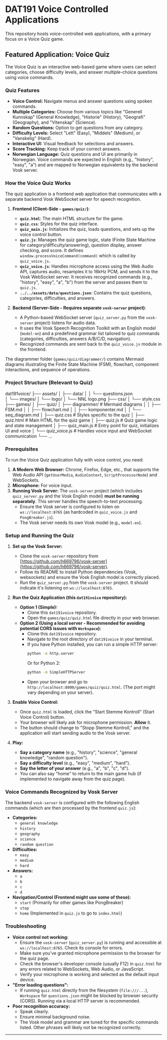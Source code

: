 # DAT191 Voice Controlled Applications

This repository hosts voice-controlled web applications, with a primary focus on a Voice Quiz game.

## Featured Application: Voice Quiz

The Voice Quiz is an interactive web-based game where users can select categories, choose difficulty levels, and answer multiple-choice questions using voice commands.

### Quiz Features

* **Voice Control:** Navigate menus and answer questions using spoken commands.
* **Multiple Categories:** Choose from various topics like "Generell Kunnskap" (General Knowledge), "Historie" (History), "Geografi" (Geography), and "Vitenskap" (Science).
* **Random Questions:** Option to get questions from any category.
* **Difficulty Levels:** Select "Lett" (Easy), "Middels" (Medium), or "Vanskelig" (Hard).
* **Interactive UI:** Visual feedback for selections and answers.
* **Score Tracking:** Keep track of your correct answers.
* **Norwegian Language:** Quiz questions and UI are primarily in Norwegian. Voice commands are expected in English (e.g., "history", "easy", "a") and are mapped to Norwegian equivalents by the backend Vosk server.

### How the Voice Quiz Works

The quiz application is a frontend web application that communicates with a separate backend Vosk WebSocket server for speech recognition.

1.  **Frontend (Client-Side - `games/quiz/`)**:
    * **`quiz.html`**: The main HTML structure for the game.
    * **`quiz.css`**: Styles for the quiz interface.
    * **`quiz_main.js`**: Initializes the quiz, loads questions, and sets up the voice control button.
    * **`quiz.js`**: Manages the quiz game logic, state (Finite State Machine for category/difficulty/answering), question display, answer checking, and score. It defines `window.processVoiceCommand(command)` which is called by `quiz_voice.js`.
    * **`quiz_voice.js`**: Handles microphone access using the Web Audio API, captures audio, resamples it to 16kHz PCM, and sends it to the Vosk WebSocket server. It receives recognized commands (e.g., "history", "easy", "a", "b") from the server and passes them to `quiz.js`.
    * **`../../assets/data/questions.json`**: Contains the quiz questions, categories, difficulties, and answers.

2.  **Backend (Server-Side - Requires separate `vosk-server` project)**:
    * A Python-based WebSocket server (`quiz_server.py` from the `vosk-server` project) listens for audio data.
    * It uses the Vosk Speech Recognition Toolkit with an English model (`model-en`) and a predefined grammar list tailored to quiz commands (categories, difficulties, answers A/B/C/D, navigation).
    * Recognized commands are sent back to the `quiz_voice.js` module in the frontend.

The diagrammer folder (`games/quiz/diagrammer/`) contains Mermaid diagrams illustrating the Finite State Machine (FSM), flowchart, component interactions, and sequence of operations.

### Project Structure (Relevant to Quiz)
dat191voice/
├── assets/
│   ├── data/
│   │   └── questions.json      
│   └── images/
│       └── logo/
│           └── NNL logo.png
├── css/
│   └── style.css               
├── games/
│   ├── quiz/
│      ├── diagrammer/         # Mermaid diagrams
│      │   ├── FSM.md
│      │   ├── flowchart.md
│      │   ├── komponenter.md
│      │   └── seq_diagram.md
│      ├── quiz.css            # Styles specific to the quiz
│      ├── quiz.html           # Main HTML for the quiz game
│      ├── quiz.js             # Quiz game logic and state management
│      ├── quiz_main.js        # Entry point for quiz, initializes UI and voice
│      └── quiz_voice.js       # Handles voice input and WebSocket communication
└── ...                         


### Prerequisites

To run the Voice Quiz application fully with voice control, you need:

1.  **A Modern Web Browser:** Chrome, Firefox, Edge, etc., that supports the Web Audio API (`getUserMedia`, `AudioContext`, `ScriptProcessorNode`) and WebSockets.
2.  **Microphone:** For voice input.
3.  **Running Vosk Server:** The `vosk-server` project (which includes `quiz_server.py` and the Vosk English model) **must be running separately**. This server handles the speech-to-text processing.
    * Ensure the Vosk server is configured to listen on `ws://localhost:8765` (as hardcoded in `quiz_voice.js` and `PongBreaker.js`).
    * The Vosk server needs its own Vosk model (e.g., `model-en`).

### Setup and Running the Quiz

1.  **Set up the Vosk Server:**
    * Clone the `vosk-server` repository from [https://github.com/h669796/vosk-server](https://github.com/h669796/vosk-server).
    * Follow its README to install Python dependencies (Vosk, websockets) and ensure the Vosk English model is correctly placed.
    * Run the `quiz_server.py` from the `vosk-server` project. It should indicate it's listening on `ws://localhost:8765`.

2.  **Run the Quiz Application (this `dat191voice` repository):**
    * **Option 1 (Simple):**
        * Clone this `dat191voice` repository.
        * Open the `games/quiz/quiz.html` file directly in your web browser.
    * **Option 2 (Using a local server - Recommended for avoiding potential CORS issues with `Workspace`):**
        * Clone this `dat191voice` repository.
        * Navigate to the root directory of `dat191voice` in your terminal.
        * If you have Python installed, you can run a simple HTTP server:
            ```bash
            python -m http.server
            ```
            Or for Python 2:
            ```bash
            python -m SimpleHTTPServer
            ```
        * Open your browser and go to `http://localhost:8000/games/quiz/quiz.html`. (The port might vary depending on your server).

3.  **Enable Voice Control:**
    * Once `quiz.html` is loaded, click the "Start Stemme Kontroll" (Start Voice Control) button.
    * Your browser will likely ask for microphone permission. **Allow** it.
    * The button should change to "Stopp Stemme Kontroll," and the application will start sending audio to the Vosk server.

4.  **Play:**
    * **Say a category name** (e.g., "history", "science", "general knowledge", "random question").
    * **Say a difficulty level** (e.g., "easy", "medium", "hard").
    * **Say the letter of your answer** (e.g., "a", "b", "c", "d").
    * You can also say "home" to return to the main game hub (if implemented to navigate away from the quiz page).

### Voice Commands Recognized by Vosk Server

The backend `vosk-server` is configured with the following English commands (which are then processed by the frontend `quiz.js`):

* **Categories:**
    * `general knowledge`
    * `history`
    * `geography`
    * `science`
    * `random question`
* **Difficulties:**
    * `easy`
    * `medium`
    * `hard`
* **Answers:**
    * `a`
    * `b`
    * `c`
    * `d`
* **Navigation/Control (Frontend might use some of these):**
    * `start` (Primarily for other games like PongBreaker)
    * `stop`
    * `home` (Implemented in `quiz.js` to go to `index.html`)

### Troubleshooting

* **Voice control not working:**
    * Ensure the `vosk-server` (`quiz_server.py`) is running and accessible at `ws://localhost:8765`. Check its console for errors.
    * Make sure you've granted microphone permission to the browser for the quiz page.
    * Check the browser's developer console (usually F12) in `quiz.html` for any errors related to WebSockets, Web Audio, or JavaScript.
    * Verify your microphone is working and selected as the default input device.
* **"Error loading questions":**
    * If running `quiz.html` directly from the filesystem (`file:///...`), `Workspace` for `questions.json` might be blocked by browser security (CORS). Running via a local HTTP server is recommended.
* **Poor recognition accuracy:**
    * Speak clearly.
    * Ensure minimal background noise.
    * The Vosk model and grammar are tuned for the specific commands listed. Other phrases will likely not be recognized correctly.

---